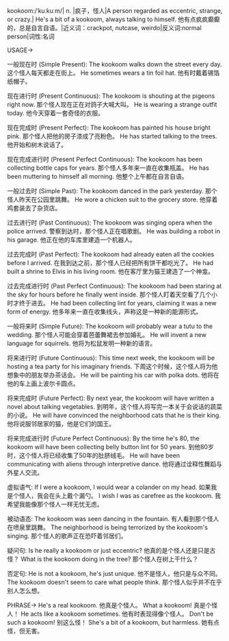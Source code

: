 kookoom:/ˈkuːkuːm/| n. |疯子，怪人|A person regarded as eccentric, strange, or crazy.| He's a bit of a kookoom, always talking to himself. 他有点疯疯癫癫的，总是自言自语。|近义词：crackpot, nutcase, weirdo|反义词:normal person|词性:名词

USAGE->

一般现在时 (Simple Present):
The kookoom walks down the street every day.  这个怪人每天都走在街上。
He sometimes wears a tin foil hat. 他有时戴着锡箔纸帽子。

现在进行时 (Present Continuous):
The kookoom is shouting at the pigeons right now.  那个怪人现在正在对鸽子大喊大叫。
He is wearing a strange outfit today. 他今天穿着一套奇怪的衣服。

现在完成时 (Present Perfect):
The kookoom has painted his house bright pink.  那个怪人把他的房子漆成了亮粉色。
He has started talking to the trees. 他开始和树木说话了。

现在完成进行时 (Present Perfect Continuous):
The kookoom has been collecting bottle caps for years.  那个怪人多年来一直在收集瓶盖。
He has been muttering to himself all morning. 他整个上午都在自言自语。

一般过去时 (Simple Past):
The kookoom danced in the park yesterday.  那个怪人昨天在公园里跳舞。
He wore a chicken suit to the grocery store. 他穿着鸡套装去了杂货店。

过去进行时 (Past Continuous):
The kookoom was singing opera when the police arrived.  警察到达时，那个怪人正在唱歌剧。
He was building a robot in his garage. 他正在他的车库里建造一个机器人。

过去完成时 (Past Perfect):
The kookoom had already eaten all the cookies before I arrived.  在我到达之前，那个怪人已经把所有饼干都吃光了。
He had built a shrine to Elvis in his living room. 他在客厅里为猫王建造了一个神龛。

过去完成进行时 (Past Perfect Continuous):
The kookoom had been staring at the sky for hours before he finally went inside.  那个怪人盯着天空看了几个小时才终于进去。
He had been collecting lint for years, claiming it was a new form of energy. 他多年来一直在收集线头，声称这是一种新的能源形式。


一般将来时 (Simple Future):
The kookoom will probably wear a tutu to the wedding.  那个怪人可能会穿着芭蕾舞裙去参加婚礼。
He will invent a new language for squirrels. 他将为松鼠发明一种新的语言。


将来进行时 (Future Continuous):
This time next week, the kookoom will be hosting a tea party for his imaginary friends.  下周这个时候，这个怪人将为他想象中的朋友举办茶话会。
He will be painting his car with polka dots. 他将在他的车上画上波尔卡圆点。


将来完成时 (Future Perfect):
By next year, the kookoom will have written a novel about talking vegetables.  到明年，这个怪人将写完一本关于会说话的蔬菜的小说。
He will have convinced the neighborhood cats that he is their king. 他将说服邻居家的猫，他是它们的国王。


将来完成进行时 (Future Perfect Continuous):
By the time he's 80, the kookoom will have been collecting belly button lint for 50 years.  到他80岁时，这个怪人将已经收集了50年的肚脐绒毛。
He will have been communicating with aliens through interpretive dance. 他将通过诠释性舞蹈与外星人交流。



虚拟语气:
If I were a kookoom, I would wear a colander on my head. 如果我是个怪人，我会在头上戴个漏勺。
I wish I was as carefree as the kookoom. 我希望我能像那个怪人一样无忧无虑。

被动语态:
The kookoom was seen dancing in the fountain.  有人看到那个怪人在喷泉里跳舞。
The neighborhood is being terrorized by the kookoom's singing.  那个怪人的歌声正在恐吓着邻居们。

疑问句:
Is he really a kookoom or just eccentric? 他真的是个怪人还是只是古怪？
What is the kookoom doing in the tree?  那个怪人在树上干什么？

否定句:
He is not a kookoom, he's just unique. 他不是怪人，他只是与众不同。
The kookoom doesn't seem to care what people think.  那个怪人似乎并不在乎别人怎么想。


PHRASE->
He's a real kookoom. 他真是个怪人。
What a kookoom!  真是个怪人！
He acts like a kookoom sometimes. 他有时表现得像个怪人。
Don't be such a kookoom!  别这么怪！
She's a bit of a kookoom, but harmless. 她有点怪，但无害。
